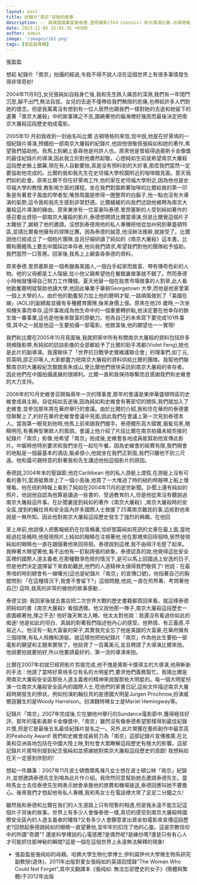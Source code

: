 ```yaml
---
layout: post
title: 紀錄片"南京"背後的故事
description: -- 與美國億萬富豪泰德.里昂塞斯(Ted Leonsis) 和大導演比爾.古頓塔格(Bill Guttentag)相遇
date: 2023-11-05 15:01:35 +0300
author: admin
image: '/images/162.png'
tags: [張盈盈專欄]
---
```

張盈盈

想起 紀錄片「南京」拍攝的經過,令我不得不說人活在這個世界上有很多事情發生得非常奇妙!

2004年11月9日,女兒張純如自殺身亡後,我和先生跌入痛苦的深淵,我們有一年閉門沉思,腳不出門,無法自拔。女兒的去逝不僅帶给我們無限的悲痛,也帶給許多人們對她的懷念。但是我萬萬沒有想到有一位人居然也跟我們一樣對她的去逝和她留下的遺著「南京大屠殺」中的故事揮之不去,圍繞著他的腦海裡好幾周而最後決定把南京大屠殺這段歷史拍成電影。

2005年10 月初我收到一封由名叫比爾.古頓塔格的來信,信中說,他是在好萊塢的一個紀錄片導演,预備拍一部南京大屠殺的紀錄片,他説他很敬佩張純如和她的著作,希望我們恊助他。我馬上到網上查尋他是何許人也。原來他是曾經得過奧斯卡金像獎的最佳紀錄片的導演,因此我立刻對他肅然起敬。心想純如生前就希望南京大屠殺這段歷史搬上銀幕,現在有人自動要拍,真是没有预料到的大好事,那麼我們當然一定要恊助他完成的。比爾約我和我先生在史坦福大學校園附近的咖啡館見面。那天我們如約赴會。原來比爾不但在好萊塢工作,他的家在史坦福大學附近,因為他也是史坦福大學的教授,教影視方面的課程。坐在我們對面飲著咖啡的比爾給我的第一印象是有著君子風度的學者型,嘴唇周圍是修得一圈整齊的白鬍子,他一點也沒有大導演的氣勢,這令我和我先生感到非常舒適。比爾緩緩的向我們述說他被聘為南京大屠殺這片導演的緣由。原來東岸有一位富豪叫泰德.里昂塞斯的人受到純如著作的感召要出資拍一部南京大屠殺的影片,泰德想聘請比爾當導演,但是比爾覺這個片子太難拍了,謝絕了他的邀請。沒想到泰德用他的私人專機把他從加州飛到華盛頓特區,並請比爾看他擁有的球隊比賽。因為泰德的誠意,他沒辦法推辭,就接受了。比爾說他已經成立了一個拍片團隊,並且仔細研讀了純如的《南京大屠殺》這本書。比爾和團體馬上要去中國採訪幸存者,他向我們請求,希望我們對他的團隊給予恊助。我們當然一口答應。回家後,我馬上上網查尋泰德的資料。

原來泰德.里昂塞斯是一個希臘裔美國人,一個白手起家而致富、帶有傳奇色彩的人物。他的父母都是工人階級,從小他父親希望他在餐館裏做事就不錯了。然而泰德小時候就懂得自己努力工作賺錢。夏天他替一個在股票市場做事的人割草,此人看他勤奮聰明就幫助他讀大學,他因此畢業于華俯Georgetown 大學,而他是他家里第一個上大學的人。由於他的勤奮努力加上他的聰明才智,一路順風做到了「美國在線」(AOL)的副總裁並擁有多種體育團隊,後來身價上億。原來在他26 歲時,一次坐飛機失事而幸存,這件事故成為他生命中的一個重要轉折點,他決定要在他幸存的餘生做一番事業,這也是他後來致富的原動力。他為自己的未來寫下要完成101件事情,其中之一就是他這一生要拍攝一部電影。他致富後,他的願望也一一實現!

我們和比爾在2005年10月見面後,我就把家中所有有關南京大屠殺的資料包括許多視頻錄影帶,有純如的訪談影像的全部都給予了比爾的助手馮都(Violet Feng),她也是此片的副導演。我還聯係了「世界抗日戰爭史實維護聯合會」的理事們,如丁元,賀英明,邵正印等人,大家都盡力把南京大屠殺的資料供給比爾的團隊。我幫他們聯繫南京的大屠殺紀念館舘長朱成山,使比爾他們很快采訪到南京大屠殺的幸存者。因此他們在中國拍攝進展的很順利。比爾一直和我保持聯繫而且感謝我們和史維會的大力支持。

2006年的10月史維會召開每兩年一次的理事會,那年的會議是東岸華盛頓特區的史維會成員主辦。自從純如去逝後,因為純如和史維會有著密切的關係,我們就加入了史維會,並參加那年將在華府舉行的會議。由於比爾的介紹,我和住在華府的泰德書信聯繫上了,約好在華府史維會會議中見面,因此我們在會議上第一次見到泰德本人。當我第一眼見到他時,他馬上前來跟我們握手。泰德體形高大碩實,眉髪烏黑,眼睛明亮,有著典型東歐人的風貌。會議上他介紹了片段比爾在南京拍攝未經剪接的紀錄片「南京」影像,他希望「南京」拍成後,史維會各地成員能幫助他宣傳此影片。中飯時他特別要求和我們坐在一起吃午餐。因為史維會的經費有限,我們開會的地點是一個最基本的酒店,飯桌很小,他就坐在我們正對面,我們只離他不到三尺遠。他和靄可親特意的對著我和先生講述他拍這個影片的原因。

泰德説,2004年末的聖誕節,他在Caribbean 他的私人游艇上渡假,在游艇上沒有可看的書刊,當游艇靠岸上了一個小島後,他買了一大堆過了時的紐約時報帶上船上慢慢看。他在纽約時報上看到了純如在2004年11月的逝世新聞。訃聞上還有純如的照片。他説他自認為他算是讀過一些書的、受過教育的人,但是他從來沒有聽說過南京大屠殺這件事。在訃聞裏提到純如的著作《南京大屠殺》,南京大屠殺時的安全區,提到約翰拉貝和安全區內許多國際人士救援了25萬南京難民的事,這些對他來說是一無所知。因此他對南京大屠殺這段歷史發生了強烈的興趣。在他回

家上岸前,他説僕人把舊報紙扔在拉圾桶裏,恰好那篇純如死訊的文章在最上面,當他經過拉圾桶時,他發現照片上純如的眼睛在注視著他,他在那裡來回徘徊時,居然發現純如的眼睛也一直在跟隨著他來回徘徊。泰德說到這裡,我不由得汗毛竪了起來。我睜著大眼望著他,看不出他有一釘點誇張的跡象。泰德認真的說,他覺得這批安全區裡的國際人道主義者,在那種戰爭危險的情況下,是可以馬上回國過上安逸的日子,但是他們決定選擇留下來救助難民,他們的人道精神太値得我們敬佩了! 他説：在最黑喑的時刻總會有一線曙光(這也是紀錄片「南京」的宣傳口號)。他指著自己的胸膛問到:「在這種情況下,我會不會留下?」這個問題,他説,一直在煎熬著、考問著他自己! 這時,我真的非常的被他的故事感動...
 
泰德又説: 我回家後就去書店把二次世界大戰的歷史書籍都買回來看。就這樣泰德把純如的書《南京大屠殺》看個透徹。他又說他那一陣子,南京大屠殺這段歷史一直圍繞著他,揮之不去! 他好幾天無法入睡。他太太對他說：我還沒有看過你如此的痴迷! 他是如此的坦白、真誠的對著我們描述他內心的感受。他熱情、有正義感,平易近人。他沒有一點大富豪的架子,其實我完全忘了他是美國的大富豪,在華府擁有三個球隊,有私人飛機和游艇。就這樣他把拍紀錄片「南京」作為他此生要拍一部電影的願望和主題來實現了。他投資了一百萬美元,並且聘請了大導演比爾來拍。他説要拍就要拍好,所以他要請最好的、第一流的導演來拍。

比爾在2007年初就已經把影片剪接完成,他不愧是奧斯卡獎得主的大導演,他用斬新的手法：他請了當時好萊塢多位有名的大明星們,要求他們義務幫忙。我猜比爾是用南京大屠殺安全區那些人道主義者的精神來說服那些大明星的。每一個大明星扮演一位南京大屠殺安全區內的國際人士,唸他們的家書日記,這些文件描述南京大屠殺時期發生的慘狀。例如扮演約翰拉貝的是德國大明星Jurgen Prochnow,扮演威爾遜醫生的是Woody Harrelson。扮演魏特琳女士是Mariel Hemingway等。

記錄片「南京」2007年完成後,它在猶他州舉行的Sundance電影節中,獲得極佳好評。那年的電影奥斯卡金像獎中,「南京」雖然沒有像泰德希望那樣得到最佳紀錄片獎,但是它是最後五名最佳紀錄片提名之一。另外,此片榮獲在藝術創作中最祟高的Peabody Award!  我們和史維會成員努力為「南京」這部記錄片宣傳推廣,在北美和亞洲各地包括在中國大陸上映,對社會大眾瞭解這段歷史有極大的影響。這部記錄片片尾特別提到紀念張純如並感謝她對南京大屠殺這段歷史的貢獻!  我想純如在天一定感到欣慰的!

想起一件趣事：2007年11月波士頓僑領馬滌凡女士想在波士頓公映「南京」紀錄片,並想邀請泰德先生到埸為此片作介紹。我欣然同意幫助她去邀請泰德先生。當時馬女士去信泰徳先生時表示她會承擔他的旅費和機場接送,泰德回應叫她不要擔心。後來我們才想起他有私人專機,我和馬女士在電話裡大笑了足足二分鐘之久!

雖然我和泰德和比爾在我们的人生道路上只有短暫的相遇,但是我永遠不能忘記這個片子背後的故事。世界上有多少人會像泰徳一樣,真切的感受到南京大屠殺時國際安全區內的人道主義者的犧牲?又有多少人會願意拿出資金拍電影來宣傳這段歷史?回想起泰德說純如的眼睛一直望著他,並牢牢的扣住了他的心靈。這是宗教信仰中的所謂"奇蹟"? 還是科學裡説的心電感應?是偶然呢?是緣份嗎?還是只有有心人才可能抓住那神秘的瞬間?這是一個在這個世界上永遠無法解釋的現象!

* 張盈盈是張纯如的母親。哈佛大學生物化學博士,伊利諾伊州大學微生物系研究副教授(退休)。2011年出版對愛女張純如的英語回憶錄"The Woman Who Could Not Forget",其中文翻譯本《張纯如: 無法忘卻歷史的女子》(簡體與繁體)于2012年出版
